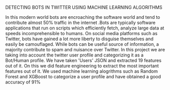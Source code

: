 DETECTING BOTS IN TWITTER USING MACHINE LEARNING ALGORITHMS

In this modern world bots are encroaching the software world and tend to contribute almost 50\% traffic in the internet .Bots are typically software applications that run on scripts which efficiently fetch, analyze large data at speeds incomprehensible to humans. On social media platforms such as Twitter, bots have gained a lot more liberty to disguise themselves and easily be camouflaged. While bots can be useful source of information, a majority contribute to spam and nuisance over Twitter.
In this project we are taking into account the twitter user profile and categorizing it as a Bot/Human profile. We have taken 'Users' JSON and extracted 19 features out of it. On this we did feature engineering to extract the most important features out of it. We used machine learning alogrithms such as Random Forest and XGBoost to categorize a user profile and have obtained a good accuracy of 91%

